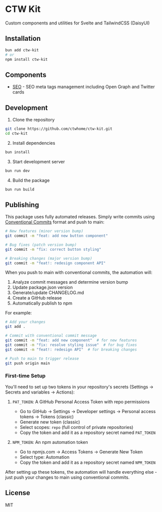 # CTW Kit

Custom components and utilities for Svelte and TailwindCSS (DaisyUI)

## Installation

```bash
bun add ctw-kit
# or
npm install ctw-kit
```

## Components

- [SEO](src/lib/components/SEO/README.md) - SEO meta tags management including Open Graph and Twitter cards

## Development

1. Clone the repository
```bash
git clone https://github.com/ctwhome/ctw-kit.git
cd ctw-kit
```

2. Install dependencies
```bash
bun install
```

3. Start development server
```bash
bun run dev
```

4. Build the package
```bash
bun run build
```

## Publishing

This package uses fully automated releases. Simply write commits using [Conventional Commits](https://www.conventionalcommits.org/) format and push to main:

```bash
# New features (minor version bump)
git commit -m "feat: add new button component"

# Bug fixes (patch version bump)
git commit -m "fix: correct button styling"

# Breaking changes (major version bump)
git commit -m "feat!: redesign component API"
```

When you push to main with conventional commits, the automation will:
1. Analyze commit messages and determine version bump
2. Update package.json version
3. Generate/update CHANGELOG.md
4. Create a GitHub release
5. Automatically publish to npm

For example:
```bash
# Add your changes
git add .

# Commit with conventional commit message
git commit -m "feat: add new component"  # for new features
git commit -m "fix: resolve styling issue"  # for bug fixes
git commit -m "feat!: redesign API"  # for breaking changes

# Push to main to trigger release
git push origin main
```

### First-time Setup

You'll need to set up two tokens in your repository's secrets (Settings → Secrets and variables → Actions):

1. `PAT_TOKEN`: A GitHub Personal Access Token with repo permissions
   - Go to GitHub → Settings → Developer settings → Personal access tokens → Tokens (classic)
   - Generate new token (classic)
   - Select scopes: `repo` (full control of private repositories)
   - Copy the token and add it as a repository secret named `PAT_TOKEN`

2. `NPM_TOKEN`: An npm automation token
   - Go to npmjs.com → Access Tokens → Generate New Token
   - Select type: Automation
   - Copy the token and add it as a repository secret named `NPM_TOKEN`

After setting up these tokens, the automation will handle everything else - just push your changes to main using conventional commits.

## License

MIT
